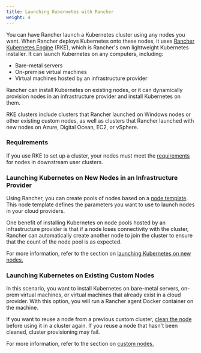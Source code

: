 ```yaml
---
title: Launching Kubernetes with Rancher
weight: 4
---
```


You can have Rancher launch a Kubernetes cluster using any nodes you want. When Rancher deploys Kubernetes onto these nodes, it uses [Rancher Kubernetes Engine]({{<baseurl>}}/rke/latest/en/) (RKE), which is Rancher's own lightweight Kubernetes installer. It can launch Kubernetes on any computers, including:

- Bare-metal servers
- On-premise virtual machines
- Virtual machines hosted by an infrastructure provider

Rancher can install Kubernetes on existing nodes, or it can dynamically provision nodes in an infrastructure provider and install Kubernetes on them.

RKE clusters include clusters that Rancher launched on Windows nodes or other existing custom nodes, as well as clusters that Rancher launched with new nodes on Azure, Digital Ocean, EC2, or vSphere.

### Requirements

If you use RKE to set up a cluster, your nodes must meet the [requirements]({{<baseurl>}}/rancher/v2.5/en/cluster-provisioning/node-requirements) for nodes in downstream user clusters.

### Launching Kubernetes on New Nodes in an Infrastructure Provider

Using Rancher, you can create pools of nodes based on a [node template]({{<baseurl>}}/rancher/v2.5/en/cluster-provisioning/rke-clusters/node-pools/#node-templates). This node template defines the parameters you want to use to launch nodes in your cloud providers.

One benefit of installing Kubernetes on node pools hosted by an infrastructure provider is that if a node loses connectivity with the cluster, Rancher can automatically create another node to join the cluster to ensure that the count of the node pool is as expected.

For more information, refer to the section on [launching Kubernetes on new nodes.]({{<baseurl>}}/rancher/v2.5/en/cluster-provisioning/rke-clusters/node-pools/)

### Launching Kubernetes on Existing Custom Nodes

In this scenario, you want to install Kubernetes on bare-metal servers, on-prem virtual machines, or virtual machines that already exist in a cloud provider. With this option, you will run a Rancher agent Docker container on the machine.

If you want to reuse a node from a previous custom cluster, [clean the node]({{<baseurl>}}/rancher/v2.5/en/cluster-admin/cleaning-cluster-nodes/) before using it in a cluster again. If you reuse a node that hasn't been cleaned, cluster provisioning may fail.

For more information, refer to the section on [custom nodes.]({{<baseurl>}}/rancher/v2.5/en/cluster-provisioning/rke-clusters/custom-nodes/)
